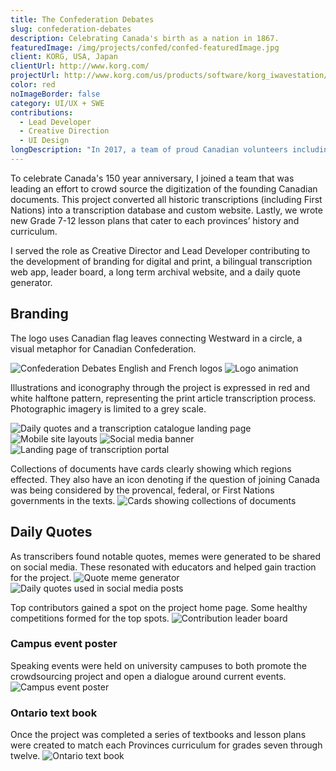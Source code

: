```yaml
---
title: The Confederation Debates
slug: confederation-debates
description: Celebrating Canada's birth as a nation in 1867.
featuredImage: /img/projects/confed/confed-featuredImage.jpg
client: KORG, USA, Japan
clientUrl: http://www.korg.com/
projectUrl: http://www.korg.com/us/products/software/korg_iwavestation/
color: red
noImageBorder: false
category: UI/UX + SWE
contributions:
  - Lead Developer
  - Creative Direction
  - UI Design
longDescription: "In 2017, a team of proud Canadian volunteers including myself, digitized our country's founding documents in celebration of Canada's 150th anniversary."
---
```


To celebrate Canada's 150 year anniversary, I joined a team that was leading an effort to crowd source the digitization of the founding Canadian documents. This project converted all historic transcriptions (including First Nations) into a transcription database and custom website. Lastly, we wrote new Grade 7-12 lesson plans that cater to each provinces’ history and curriculum.

I served the role as Creative Director and Lead Developer contributing to the development of branding for digital and print, a bilingual transcription web app, leader board, a long term archival website, and a daily quote generator.

## Branding

The logo uses Canadian flag leaves connecting Westward in a circle, a visual metaphor for Canadian Confederation.

![Confederation Debates English and French logos](/img/projects/confed/confed-logo.jpg)
![Logo animation](/img/projects/confed/confed-animation.gif)

Illustrations and iconography through the project is expressed in red and white halftone pattern, representing the print article transcription process. Photographic imagery is limited to a grey scale.

![Daily quotes and a transcription catalogue landing page](/img/projects/confed/confed-featuredImage.jpg)
![Mobile site layouts](/img/projects/confed/confed-responsive.jpg)
![Social media banner](/img/projects/confed/confed-banner.jpg)
![Landing page of transcription portal](/img/projects/confed/confed-portal.png)

Collections of documents have cards clearly showing which regions effected. They also have an icon denoting if the question of joining Canada was being considered by the provencal, federal, or First Nations governments in the texts.
![Cards showing collections of documents](/img/projects/confed/confed-cards.jpg)

## Daily Quotes

As transcribers found notable quotes, memes were generated to be shared on social media. These resonated with educators and helped gain traction for the project.
![Quote meme generator](/img/projects/confed/confed-quotes.jpg)
![Daily quotes used in social media posts](/img/projects/confed/confed-quotesSocial.jpg)

Top contributors gained a spot on the project home page. Some healthy competitions formed for the top spots.
![Contribution leader board](/img/projects/confed/confed-leaderboard.jpg)

### Campus event poster
Speaking events were held on university campuses to both promote the crowdsourcing project and open a dialogue around current events.
![Campus event poster](/img/projects/confed/confed-poster.jpg)

### Ontario text book
Once the project was completed a series of textbooks and lesson plans were created to match each Provinces curriculum for grades seven through twelve.
![Ontario text book](/img/projects/confed/confed-book.jpg)

